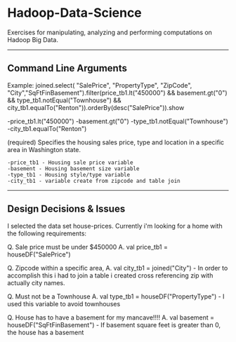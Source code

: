 # Hadoop-Data-Science
Exercises for manipulating, analyzing and performing computations on Hadoop Big Data.

----------------------
Command Line Arguments
----------------------

Example:  joined.select( "SalePrice", "PropertyType", "ZipCode", "City","SqFtFinBasement").filter(price_tb1.lt("450000") && basement.gt("0") && type_tb1.notEqual("Townhouse") &&  city_tb1.equalTo("Renton")).orderBy(desc("SalePrice")).show

-price_tb1.lt("450000")
-basement.gt("0")
-type_tb1.notEqual("Townhouse")
-city_tb1.equalTo("Renton")

  (required) Specifies the housing sales price, type and location in 
  a specific area in Washington state.

    -price_tb1 - Housing sale price variable 
    -basement - Housing basement size variable
    -type_tb1 - Housing style/type variable 
    -city_tb1 - variable create from zipcode and table join

-------------------------
Design Decisions & Issues
-------------------------
I selected the data set house-prices. Currently i'm looking for a home with the following requirements:


Q. Sale price must be under $450000
A. val price_tb1 = houseDF("SalePrice") 
  
Q. Zipcode within a specific area,
A. val city_tb1 = joined("City") - In order to accomplish this i had to join a table i created cross referencing zip with actually city names.

Q. Must not be a Townhouse
A. val type_tb1 = houseDF("PropertyType") - I used this variable to avoid townhouses 

Q. House has to have a basement for my mancave!!!!
A. val basement = houseDF("SqFtFinBasement") - If basement square feet is greater than 0, the house has a basement

